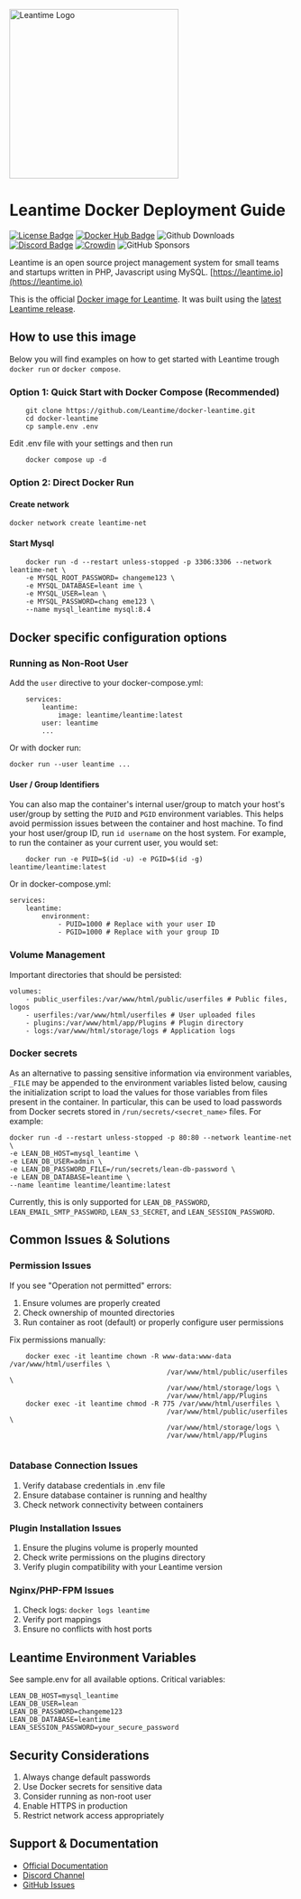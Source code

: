 <a href="https://leantime.io"><img src="https://leantime.io/wp-content/uploads/2023/03/leantime_logo.png" alt="Leantime Logo" width="300"/></a>
# Leantime Docker Deployment Guide


[![License Badge](https://img.shields.io/github/license/leantime/leantime?style=flat-square)](https://www.gnu.org/licenses/agpl-3.0.en.html)
[![Docker Hub Badge](https://img.shields.io/docker/pulls/leantime/leantime?style=flat-square)](https://hub.docker.com/r/leantime/leantime)
![Github Downloads](https://img.shields.io/github/downloads/leantime/leantime/total)
[![Discord Badge](https://img.shields.io/discord/990001288026677318?label=Discord&style=flat-square)](https://discord.gg/4zMzJtAq9z)
[![Crowdin](https://badges.crowdin.net/leantime/localized.svg)](https://crowdin.com/project/leantime)
![GitHub Sponsors](https://img.shields.io/github/sponsors/leantime)
<br />

Leantime is an open source project management system for small teams and startups written in PHP, Javascript using MySQL. [https://leantime.io](https://leantime.io)

This is the official <a href="https://hub.docker.com/r/leantime/leantime">Docker image for Leantime</a>. It was built using the <a href="https://github.com/Leantime/leantime/releases">latest Leantime release</a>.

## How to use this image
Below you will find examples on how to get started with Leantime trough `docker run` or `docker compose`.



### Option 1: Quick Start with Docker Compose (Recommended)

```
    git clone https://github.com/Leantime/docker-leantime.git 
    cd docker-leantime 
    cp sample.env .env
```
Edit .env file with your settings and then run

```
    docker compose up -d
```

### Option 2: Direct Docker Run

#### Create network

``` 
docker network create leantime-net
```
#### Start Mysql

``` 
    docker run -d --restart unless-stopped -p 3306:3306 --network leantime-net \ 
    -e MYSQL_ROOT_PASSWORD= changeme123 \ 
    -e MYSQL_DATABASE=leant ime \ 
    -e MYSQL_USER=lean \ 
    -e MYSQL_PASSWORD=chang eme123 \ 
    --name mysql_leantime mysql:8.4
```

## Docker specific configuration options

### Running as Non-Root User
Add the `user` directive to your docker-compose.yml:

```
    services: 
        leantime: 
            image: leantime/leantime:latest 
        user: leantime 
        ...
```
Or with docker run:
```
docker run --user leantime ...
```

#### User / Group Identifiers

You can also map the container's internal user/group to match your host's user/group by setting the `PUID` and `PGID` environment variables. This helps avoid permission issues between the container and host machine. To find your host user/group ID, run `id username` on the host system. For example, to run the container as your current user, you would set:

```
    docker run -e PUID=$(id -u) -e PGID=$(id -g) leantime/leantime:latest
```

Or in docker-compose.yml:

```
services: 
    leantime: 
        environment: 
            - PUID=1000 # Replace with your user ID 
            - PGID=1000 # Replace with your group ID
```

### Volume Management
Important directories that should be persisted:

```
volumes: 
    - public_userfiles:/var/www/html/public/userfiles # Public files, logos 
    - userfiles:/var/www/html/userfiles # User uploaded files 
    - plugins:/var/www/html/app/Plugins # Plugin directory 
    - logs:/var/www/html/storage/logs # Application logs
```

### Docker secrets

As an alternative to passing sensitive information via environment variables, `_FILE` may be appended to the environment variables listed below, causing the initialization script to load the values for those variables from files present in the container. In particular, this can be used to load passwords from Docker secrets stored in `/run/secrets/<secret_name>` files. For example:

```
docker run -d --restart unless-stopped -p 80:80 --network leantime-net \
-e LEAN_DB_HOST=mysql_leantime \
-e LEAN_DB_USER=admin \
-e LEAN_DB_PASSWORD_FILE=/run/secrets/lean-db-password \
-e LEAN_DB_DATABASE=leantime \
--name leantime leantime/leantime:latest
```

Currently, this is only supported for `LEAN_DB_PASSWORD`, `LEAN_EMAIL_SMTP_PASSWORD`, `LEAN_S3_SECRET`, and `LEAN_SESSION_PASSWORD`.

## Common Issues & Solutions

### Permission Issues
If you see "Operation not permitted" errors:
1. Ensure volumes are properly created
2. Check ownership of mounted directories
3. Run container as root (default) or properly configure user permissions

Fix permissions manually:

```
    docker exec -it leantime chown -R www-data:www-data /var/www/html/userfiles \ 
                                       /var/www/html/public/userfiles \ 
                                       /var/www/html/storage/logs \ 
                                       /var/www/html/app/Plugins
    docker exec -it leantime chmod -R 775 /var/www/html/userfiles \ 
                                       /var/www/html/public/userfiles \ 
                                       /var/www/html/storage/logs \ 
                                       /var/www/html/app/Plugins
    
```

### Database Connection Issues
1. Verify database credentials in .env file
2. Ensure database container is running and healthy
3. Check network connectivity between containers

### Plugin Installation Issues
1. Ensure the plugins volume is properly mounted
2. Check write permissions on the plugins directory
3. Verify plugin compatibility with your Leantime version

### Nginx/PHP-FPM Issues
1. Check logs: `docker logs leantime`
2. Verify port mappings
3. Ensure no conflicts with host ports

## Leantime Environment Variables
See sample.env for all available options. Critical variables:

```
LEAN_DB_HOST=mysql_leantime 
LEAN_DB_USER=lean 
LEAN_DB_PASSWORD=changeme123 
LEAN_DB_DATABASE=leantime  
LEAN_SESSION_PASSWORD=your_secure_password
```

## Security Considerations
1. Always change default passwords
2. Use Docker secrets for sensitive data
3. Consider running as non-root user
4. Enable HTTPS in production
5. Restrict network access appropriately

## Support & Documentation
- [Official Documentation](https://docs.leantime.io)
- [Discord Channel](https://discord.gg/4zMzJtAq9z)
- [GitHub Issues](https://github.com/Leantime/leantime/issues)

